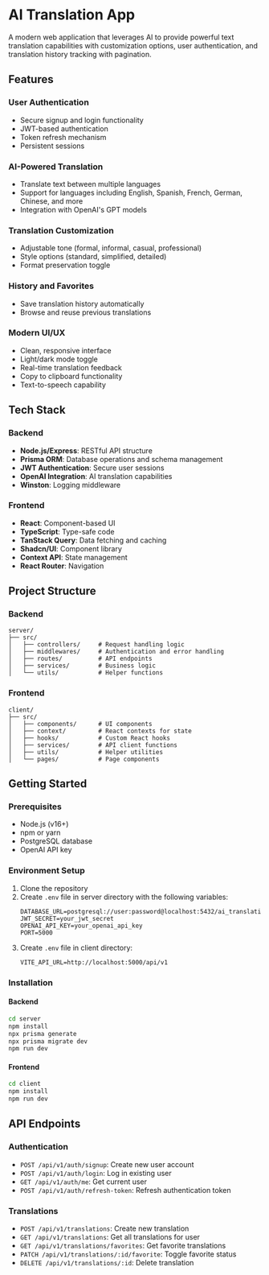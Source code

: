 # AI Translation App

A modern web application that leverages AI to provide powerful text translation capabilities with customization options, user authentication, and translation history tracking with pagination.

## Features

### User Authentication
- Secure signup and login functionality
- JWT-based authentication
- Token refresh mechanism
- Persistent sessions

### AI-Powered Translation
- Translate text between multiple languages
- Support for languages including English, Spanish, French, German, Chinese, and more
- Integration with OpenAI's GPT models

### Translation Customization
- Adjustable tone (formal, informal, casual, professional)
- Style options (standard, simplified, detailed)
- Format preservation toggle

### History and Favorites
- Save translation history automatically
- Browse and reuse previous translations

### Modern UI/UX
- Clean, responsive interface
- Light/dark mode toggle
- Real-time translation feedback
- Copy to clipboard functionality
- Text-to-speech capability

## Tech Stack

### Backend
- **Node.js/Express**: RESTful API structure
- **Prisma ORM**: Database operations and schema management
- **JWT Authentication**: Secure user sessions
- **OpenAI Integration**: AI translation capabilities
- **Winston**: Logging middleware

### Frontend
- **React**: Component-based UI
- **TypeScript**: Type-safe code
- **TanStack Query**: Data fetching and caching
- **Shadcn/UI**: Component library
- **Context API**: State management
- **React Router**: Navigation

## Project Structure

### Backend
```
server/
├── src/
│   ├── controllers/     # Request handling logic
│   ├── middlewares/     # Authentication and error handling
│   ├── routes/          # API endpoints
│   ├── services/        # Business logic
│   └── utils/           # Helper functions
```

### Frontend
```
client/
├── src/
│   ├── components/      # UI components
│   ├── context/         # React contexts for state
│   ├── hooks/           # Custom React hooks
│   ├── services/        # API client functions
│   ├── utils/           # Helper utilities
│   └── pages/           # Page components
```

## Getting Started

### Prerequisites
- Node.js (v16+)
- npm or yarn
- PostgreSQL database
- OpenAI API key

### Environment Setup
1. Clone the repository
2. Create `.env` file in server directory with the following variables:
   ```
   DATABASE_URL=postgresql://user:password@localhost:5432/ai_translation
   JWT_SECRET=your_jwt_secret
   OPENAI_API_KEY=your_openai_api_key
   PORT=5000
   ```
3. Create `.env` file in client directory:
   ```
   VITE_API_URL=http://localhost:5000/api/v1
   ```

### Installation

#### Backend
```bash
cd server
npm install
npx prisma generate
npx prisma migrate dev
npm run dev
```

#### Frontend
```bash
cd client
npm install
npm run dev
```

## API Endpoints

### Authentication
- `POST /api/v1/auth/signup`: Create new user account
- `POST /api/v1/auth/login`: Log in existing user
- `GET /api/v1/auth/me`: Get current user
- `POST /api/v1/auth/refresh-token`: Refresh authentication token

### Translations
- `POST /api/v1/translations`: Create new translation
- `GET /api/v1/translations`: Get all translations for user
- `GET /api/v1/translations/favorites`: Get favorite translations
- `PATCH /api/v1/translations/:id/favorite`: Toggle favorite status
- `DELETE /api/v1/translations/:id`: Delete translation

